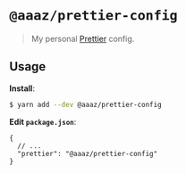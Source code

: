 # `@aaaz/prettier-config`

> My personal [Prettier](https://prettier.io) config.

## Usage

**Install**:

```bash
$ yarn add --dev @aaaz/prettier-config
```

**Edit `package.json`**:

```jsonc
{
  // ...
  "prettier": "@aaaz/prettier-config"
}
```
